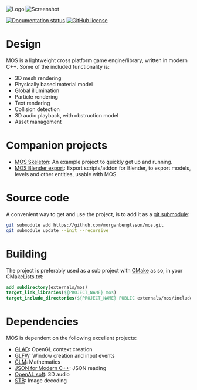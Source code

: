 ![Logo](https://raw.githubusercontent.com/morganbengtsson/mos/master/doc/logo.png)
![Screenshot](https://raw.githubusercontent.com/morganbengtsson/mos-skeleton/master/screenshot.png)

[![Documentation status](https://readthedocs.org/projects/mos/badge/?version=latest)](http://mos.readthedocs.io/en/latest/)
[![GitHub license](https://img.shields.io/github/license/morganbengtsson/mos.svg)](https://github.com/morganbengtsson/mos/blob/master/LICENCE.rst)

# Design

MOS is a lightweight cross platform game engine/library, written in modern C++. Some of the included functionality is:

- 3D mesh rendering
- Physically based material model
- Global illumination
- Particle rendering
- Text rendering
- Collision detection
- 3D audio playback, with obstruction model
- Asset management

# Companion projects

- [MOS Skeleton](https://github.com/morganbengtsson/mos-skeleton): An example project to quickly get up and running.
- [MOS Blender export](https://github.com/morganbengtsson/mos-blender-export): Export scripts/addon for Blender, to export
models, levels and other entities, usable with MOS.

# Source code

A convenient way to get and use the project, is to add it as a [git submodule](https://git-scm.com/docs/git-submodule):

```bash
git submodule add https://github.com/morganbengtsson/mos.git
git submodule update --init --recursive
```
# Building

The project is preferably used as a sub project with [CMake](https://cmake.org) as so, in your CMakeLists.txt:

```CMake
add_subdirectory(externals/mos)
target_link_libraries(${PROJECT_NAME} mos)
target_include_directories(${PROJECT_NAME} PUBLIC externals/mos/include)

```

# Dependencies

MOS is dependent on the following excellent projects:

- [GLAD](https://github.com/Dav1dde/glad): OpenGL context creation
- [GLFW](https://www.glfw.org/): Window creation and input events
- [GLM](https://glm.g-truc.net/0.9.9/index.html): Mathematics
- [JSON for Modern C++](https://github.com/nlohmann/json): JSON reading
- [OpenAL soft](https://github.com/kcat/openal-soft): 3D audio
- [STB](https://github.com/nothings/stb): Image decoding